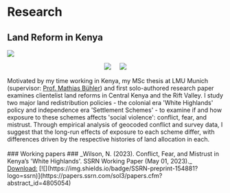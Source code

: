 # Research #
## Land Reform in Kenya ##
<a href="https://njwsn.github.io/pages/land-reform-kenya"> <img src="https://njwsn.github.io/assets/images/land-reform-kenya-sd-1344-600.png"/> </a>
<br>
<p align="center">
<a href="https://www.lmu.de/en/"><img src="https://njwsn.github.io/assets/images/lmu_full2.png"  style="max-width:30%; height:auto;"/></a>  &nbsp;&nbsp;&nbsp; <a href="https://www.econ.lmu.de/en/"><img src="https://njwsn.github.io/assets/images/econm_full.png"  style="max-width:38%; height:auto;"/></a>
</p>
Motivated by my time working in Kenya, my MSc thesis at LMU Munich (supervisor: <a href="http://www.mathiasiwanowsky.com/">Prof. Mathias Bühler</a>) and first solo-authored research paper examines clientelist land reforms in Central Kenya and the Rift Valley. I study two major land redistribution policies - the colonial era 'White Highlands' policy and independence era 'Settlement Schemes' - to examine if and how exposure to these schemes affects 'social violence': conflict, fear, and mistrust. Through empirical analysis of geocoded conflict and survey data, I suggest that the long-run effects of exposure to each scheme differ, with differences driven by the respective histories of land allocation in each. 
<br><br>
### Working papers ###
_Wilson, N. (2023). Conflict, Fear, and Mistrust in Kenya’s 'White Highlands'. SSRN Working Paper (May 01, 2023)._ <br>
<u>Download:</u> [![](https://img.shields.io/badge/SSRN-preprint-154881?logo=ssrn)](https://papers.ssrn.com/sol3/papers.cfm?abstract_id=4805054)
